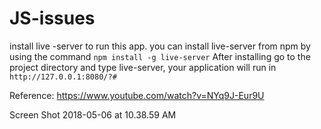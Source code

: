 # JS-issues
install live -server to run this app. 
you can install live-server from npm by using the command `npm install -g live-server`
After installing go to the project directory and type live-server, your application will run in `http://127.0.0.1:8080/?#`


Reference: https://www.youtube.com/watch?v=NYq9J-Eur9U

Screen Shot 2018-05-06 at 10.38.59 AM
